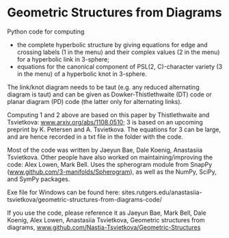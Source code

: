 # Geometric Structures from Diagrams
Python code for computing 
- the complete hyperbolic structure by giving equations for edge and crossing labels (1 in the menu) and their complex values (2 in the menu) for a hyperbolic link in 3-sphere;
- equations for the canonical component of PSL(2, C)-character variety (3 in the menu)
of a hyperbolic knot in 3-sphere.

The link/knot diagram needs to be taut (e.g. any reduced alternating diagram is taut) and can be given as Dowker-Thistlethwaite (DT) code or planar diagram (PD) code (the latter only for alternating links).

Computing  1 and 2 above are based on this paper by Thistlethwaite and Tsvietkova: www.arxiv.org/abs/1108.0510; 3 is based on an upcoming preprint by K. Petersen and A. Tsvietkova. The equations for 3 can be large, and are hence recorded in a txt file in the folder with the code.

Most of the code was written by Jaeyun Bae, Dale Koenig, Anastasiia Tsvietkova.
Other people have also worked on maintaining/improving the code: Alex Lowen, Mark Bell.
Uses the spherogram module from SnapPy (www.github.com/3-manifolds/Spherogram), as well as the NumPy, SciPy, and SymPy packages.

Exe file for Windows can be found here: sites.rutgers.edu/anastasiia-tsvietkova/geometric-structures-from-diagrams-code/

If you use the code, please reference it as
Jaeyun Bae, Mark Bell, Dale Koenig, Alex Lowen, Anastasiia Tsvietkova, Geometric structures from diagrams,  www.github.com/Nastia-Tsvietkova/Geometric-Structures
